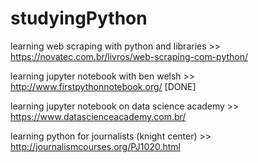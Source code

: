 # studyingPython

learning web scraping with python and libraries >> https://novatec.com.br/livros/web-scraping-com-python/

learning jupyter notebook with ben welsh >> http://www.firstpythonnotebook.org/ [DONE]

learning jupyter notebook on data science academy >> https://www.datascienceacademy.com.br/

learning python for journalists (knight center) >> http://journalismcourses.org/PJ1020.html
